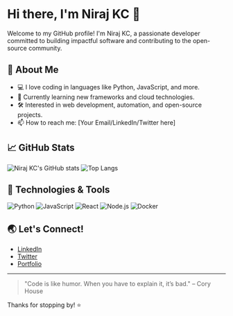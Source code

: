 # Hi there, I'm Niraj KC 👋

Welcome to my GitHub profile! I'm Niraj KC, a passionate developer committed to building impactful software and contributing to the open-source community.

## 🚀 About Me
- 💻 I love coding in languages like Python, JavaScript, and more.
- 🌱 Currently learning new frameworks and cloud technologies.
- 🛠️ Interested in web development, automation, and open-source projects.
- 📫 How to reach me: [Your Email/LinkedIn/Twitter here]

## 📈 GitHub Stats
![Niraj KC's GitHub stats](https://github-readme-stats.vercel.app/api?username=Niraj-KC&show_icons=true&theme=radical)
![Top Langs](https://github-readme-stats.vercel.app/api/top-langs/?username=Niraj-KC&layout=compact&theme=radical)

## 🧰 Technologies & Tools
![Python](https://img.shields.io/badge/Python-3670A0?style=for-the-badge&logo=python&logoColor=ffdd54)
![JavaScript](https://img.shields.io/badge/JavaScript-323330?style=for-the-badge&logo=javascript&logoColor=f7df1e)
![React](https://img.shields.io/badge/React-20232A?style=for-the-badge&logo=react&logoColor=61DAFB)
![Node.js](https://img.shields.io/badge/Node.js-339933?style=for-the-badge&logo=nodedotjs&logoColor=white)
![Docker](https://img.shields.io/badge/Docker-2496ED?style=for-the-badge&logo=docker&logoColor=white)
<!-- Add more tools or languages as you see fit -->

## 🌏 Let's Connect!
- [LinkedIn](#) <!-- Add your LinkedIn profile -->
- [Twitter](#) <!-- Add your Twitter profile -->
- [Portfolio](#) <!-- Add your portfolio or personal website link -->

---

> "Code is like humor. When you have to explain it, it’s bad." – Cory House

Thanks for stopping by! ⭐️

